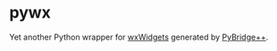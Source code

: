 pywx
=========

Yet another Python wrapper for [wxWidgets](http://www.wxwidgets.org/) generated by 
[PyBridge++](https://github.com/vanxining/pbpp).
